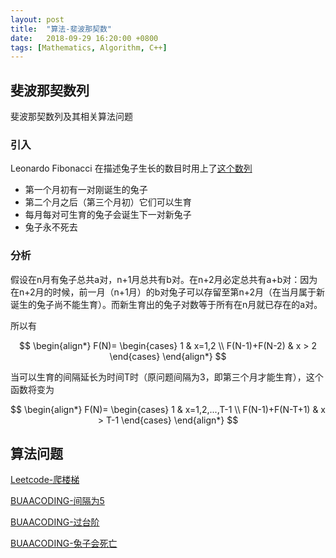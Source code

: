 ```yaml
---
layout: post
title:  "算法-斐波那契数"
date:   2018-09-29 16:20:00 +0800
tags: [Mathematics, Algorithm, C++]
---
```


## 斐波那契数列

斐波那契数列及其相关算法问题

### 引入

Leonardo Fibonacci 在描述兔子生长的数目时用上了[这个数列](https://zh.wikipedia.org/wiki/%E6%96%90%E6%B3%A2%E9%82%A3%E5%A5%91%E6%95%B0%E5%88%97)

+ 第一个月初有一对刚诞生的兔子
+ 第二个月之后（第三个月初）它们可以生育
+ 每月每对可生育的兔子会诞生下一对新兔子
+ 兔子永不死去

### 分析

假设在n月有兔子总共a对，n+1月总共有b对。在n+2月必定总共有a+b对：因为在n+2月的时候，前一月（n+1月）的b对兔子可以存留至第n+2月（在当月属于新诞生的兔子尚不能生育）。而新生育出的兔子对数等于所有在n月就已存在的a对。

所以有

$$
\begin{align*} 
F(N)=
\begin{cases}
1 & x=1,2 \\
F(N-1)+F(N-2) & x > 2
\end{cases}
\end{align*} 
$$

当可以生育的间隔延长为时间T时（原问题间隔为3，即第三个月才能生育），这个函数将变为

$$
\begin{align*} 
F(N)=
\begin{cases}
1 & x=1,2,...,T-1 \\
F(N-1)+F(N-T+1) & x > T-1
\end{cases}
\end{align*} 
$$


## 算法问题

[Leetcode-爬楼梯](https://leetcode.com/problems/climbing-stairs/)

[BUAACODING-间隔为5](https://buaacoding.cn/problem/1442/index)

[BUAACODING-过台阶](https://buaacoding.cn/problem/860/index)

[BUAACODING-兔子会死亡](https://buaacoding.cn/problem/1430/index)
